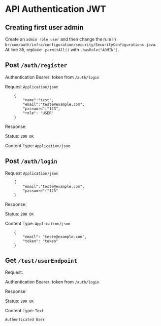 # API Authentication JWT

## Creating first user admin
Create an `admin role user` and then change the rule in `br/com/auth/infra/configuration/security/SecurityConfigurations.java`. At line 35, replace `.permitAll()` with `.hasRole("ADMIN")`.

## Post `/auth/register`
Authentication Bearer: token from `/auth/login`

Request `Application/json`

        {
	        "name":"test",
	        "email":"teste@example.com",
	        "password":"123",
	        "role": "USER"
        }

Response:

Status: `200 OK`

Content Type: `Application/json`



## Post `/auth/login`

Request `Application/json`

        {
	        "email":"teste@example.com",
	        "password":"123"
        }   

Response:

Status: `200 OK`

Content Type: `Application/json`

        {
            "email": "teste@example.com",
            "token": "token"
        }

## Get `/test/userEndpoint`

Request: 

Authentication Bearer: token from `/auth/login`

Response:

Status: `200 OK`

Content Type: `Text`

    Authenticated User
